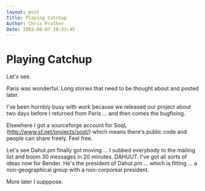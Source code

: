 ```yaml
---
layout: post
Title: Playing Catchup  
Author: Chris Prather
Date: 2003-08-07 20:53:45
---
```


# Playing Catchup
Let's see. 

Paris was wonderful. Long stories that need to be thought about and posted later.

I've been horribly busy with work because we released our project about two days before I returned from Paris ... and then comes the bugfixing. 

Elsewhere I got a sourceforge account for SoqL (http://www.sf.net/projects/soql/) which means there's public code and people can share freely. Feel free.

Let's see Dahut.pm finally got moving ... I subbed everybody to the mailing list and boom 30 messages in 20 minutes. DAHUUT. I've got all sorts of ideas now for Bender. He's the president of Dahut.pm ... which is fitting ... a non-geographical group with a non-corporeal president.

More later I supppose.


